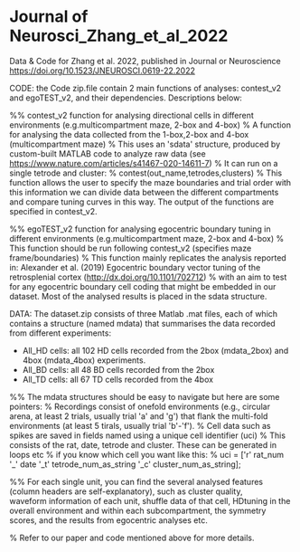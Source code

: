 # Journal of Neurosci_Zhang_et_al_2022
Data &amp; Code for Zhang et al. 2022, published in Journal or Neuroscience https://doi.org/10.1523/JNEUROSCI.0619-22.2022

CODE: the Code zip.file contain 2 main functions of analyses: contest_v2 and egoTEST_v2, and their dependencies. Descriptions below: 

%% contest_v2  function for analysing directional cells in different environments (e.g.multicompartment maze, 2-box and 4-box)
%     A function for analysing the data collected from the 1-box,2-box and 4-box (multicompartment maze)
%     This uses an 'sdata' structure, produced by custom-built MATLAB code to analyze raw data (see https://www.nature.com/articles/s41467-020-14611-7)
%     It can run on a single tetrode and cluster:
%     contest(out_name,tetrodes,clusters) 
%     This function allows the user to specify the maze boundaries and trial order with this information we can divide data between the different compartments and compare tuning curves in this way. The output of the functions are specified in contest_v2. 

%% egoTEST_v2  function for analysing egocentric boundary tuning in different environments (e.g.multicompartment maze, 2-box and 4-box)
%     This function should be run following contest_v2 (specifies maze frame/boundaries)
%     This function mainly replicates the analysis reported in: Alexander et al. (2019) Egocentric boundary vector tuning of the retrosplenial cortex (http://dx.doi.org/10.1101/702712)
%     with an aim to test for any egocentric boundary cell coding that might be embedded in our dataset. Most of the analysed results is placed in the sdata structure. 

DATA: The dataset.zip consists of three Matlab .mat files, each of which contains a structure (named mdata) that summarises the data recorded from different experiments:
- All_HD cells: all 102 HD cells recorded from the 2box (mdata_2box) and 4box (mdata_4box) experiments. 
- All_BD cells: all 48 BD cells recorded from the 2box 
- All_TD cells: all 67 TD cells recorded from the 4box 

%%     The mdata structures should be easy to navigate but here are some pointers:
%         Recordings consist of onefold environments (e.g., circular arena, at least 2 trials, usually trial 'a' and 'g') that flank the multi-fold environments (at least 5 tirals, usually trial 'b'-'f').
%         Cell data such as spikes are saved in fields named using a unique cell identifier (uci) 
%         This consists of the rat, date, tetrode and cluster. These can be generated in loops etc
%         if you know which cell you want like this:
%         uci = ['r' rat_num '_' date '_t' tetrode_num_as_string '_c' cluster_num_as_string];

%%     For each single unit, you can find the several analysed features (column headers are self-explanatory), such as cluster quality,  
   waveform information of each unit, shuffle data of that cell, HDtuning in the overall environment and within each subcompartment, the symmetry scores, and the results from egocentric analyses etc. 

% Refer to our paper and code mentioned above for more details. 
